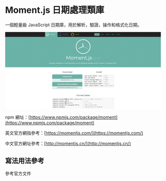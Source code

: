 # Moment.js 日期處理類庫

一個輕量級 JavaScript 日期庫，用於解析，驗證，操作和格式化日期。

![image](https://github.com/akayhu/self-components/blob/master/src/file/thirdPartyFile/image/moment.png?raw=true)

npm 網址：[https://www.npmjs.com/package/moment](https://www.npmjs.com/package/moment)

英文官方網指參考：[https://momentjs.com/](https://momentjs.com/)

中文官方網址參考：[http://momentjs.cn/](http://momentjs.cn/)

## 寫法用法參考

參考官方文件
